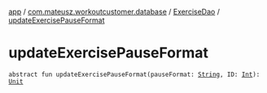[app](../../index.md) / [com.mateusz.workoutcustomer.database](../index.md) / [ExerciseDao](index.md) / [updateExercisePauseFormat](./update-exercise-pause-format.md)

# updateExercisePauseFormat

`abstract fun updateExercisePauseFormat(pauseFormat: `[`String`](https://kotlinlang.org/api/latest/jvm/stdlib/kotlin/-string/index.html)`, ID: `[`Int`](https://kotlinlang.org/api/latest/jvm/stdlib/kotlin/-int/index.html)`): `[`Unit`](https://kotlinlang.org/api/latest/jvm/stdlib/kotlin/-unit/index.html)